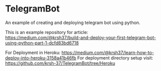 # TelegramBot
An example of creating and deploying telegram bot using python.

This is an example repository for article: https://medium.com/@krsh37/build-and-deploy-your-first-telegram-bot-using-python-part-1-dcfd83bd6718

For Deployment in Heroku: https://medium.com/@krsh37/learn-how-to-deploy-into-heroku-3158a41b46fb
For deployment directory setup visit: https://github.com/krsh-37/TelegramBot/tree/Heroku
